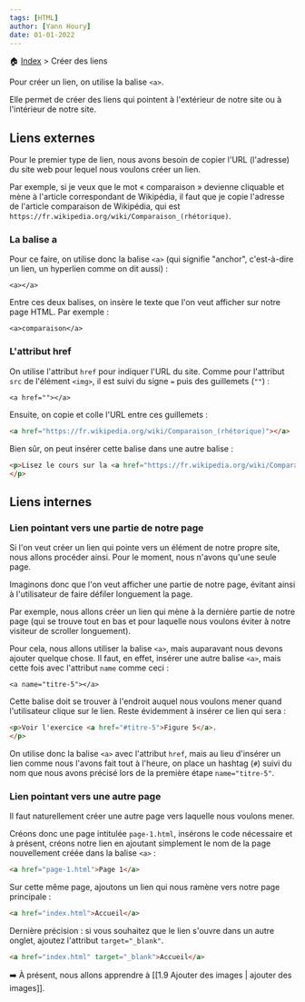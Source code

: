 ```yaml
---
tags: [HTML]
author: [Yann Houry]
date: 01-01-2022
---
```


🏠 [Index](https://github.com/YannHY/html-css-js/blob/main/index.md) > Créer des liens

Pour créer un lien, on utilise la balise `<a>`.

Elle permet de créer des liens qui pointent à l'extérieur de notre site ou à l'intérieur de notre site.

## Liens externes
Pour le premier type de lien, nous avons besoin de copier l'URL (l'adresse) du site web pour lequel nous voulons créer un lien.

Par exemple, si je veux que le mot « comparaison » devienne cliquable et mène à l'article correspondant de Wikipédia, il faut que je copie l'adresse de l'article comparaison de Wikipédia, qui est `https://fr.wikipedia.org/wiki/Comparaison_(rhétorique)`.

### La balise a
Pour ce faire, on utilise donc la balise `<a>` (qui signifie "anchor", c'est-à-dire un lien, un hyperlien comme on dit aussi) :

`<a></a>`

Entre ces deux balises, on insère le texte que l'on veut afficher sur notre page HTML. Par exemple :

`<a>comparaison</a>`

### L'attribut href
On utilise l'attribut `href` pour indiquer l'URL du site. Comme pour l'attribut `src` de l'élément `<img>`, il est suivi du signe `=` puis des guillemets (`""`) :

`<a href=""></a>`

Ensuite, on copie et colle l'URL entre ces guillemets :

```HTML
<a href="https://fr.wikipedia.org/wiki/Comparaison_(rhétorique)"></a>
```

Bien sûr, on peut insérer cette balise dans une autre balise :

```HTML
<p>Lisez le cours sur la <a href="https://fr.wikipedia.org/wiki/Comparaison_(rhétorique)"></a>.
</p>
```

## Liens internes
### Lien pointant vers une partie de notre page
Si l'on veut créer un lien qui pointe vers un élément de notre propre site, nous allons procéder ainsi. Pour le moment, nous n'avons qu'une seule page.

Imaginons donc que l'on veut afficher une partie de notre page, évitant ainsi à l'utilisateur de faire défiler longuement la page.

Par exemple, nous allons créer un lien qui mène à la dernière partie de notre page (qui se trouve tout en bas et pour laquelle nous voulons éviter à notre visiteur de scroller longuement).

Pour cela, nous allons utiliser la balise `<a>`, mais auparavant nous devons ajouter quelque chose. Il faut, en effet, insérer une autre balise `<a>`, mais cette fois avec l'attribut `name` comme ceci :

`<a name="titre-5"></a>`

Cette balise doit se trouver à l'endroit auquel nous voulons mener quand l'utilisateur clique sur le lien. Reste évidemment à insérer ce lien qui sera :

```HTML
<p>Voir l'exercice <a href="#titre-5">Figure 5</a>.
</p>
```

On utilise donc la balise `<a>` avec l'attribut `href`, mais au lieu d'insérer un lien comme nous l'avons fait tout à l'heure, on place un hashtag (`#`) suivi du nom que nous avons précisé lors de la première étape `name="titre-5"`.

### Lien pointant vers une autre page
Il faut naturellement créer une autre page vers laquelle nous voulons mener.

Créons donc une page intitulée `page-1.html`, insérons le code nécessaire et à présent, créons notre lien en ajoutant simplement le nom de la page nouvellement créée dans la balise `<a>` :

```HTML
<a href="page-1.html">Page 1</a>
```

Sur cette même page, ajoutons un lien qui nous ramène vers notre page principale :

```HTML
<a href="index.html">Accueil</a>
```

Dernière précision : si vous souhaitez que le lien s'ouvre dans un autre onglet, ajoutez l'attribut `target="_blank"`.

```HTML
<a href="index.html" target="_blank">Accueil</a>
```

➡️ À présent, nous allons apprendre à [[1.9 Ajouter des images | ajouter des images]].
